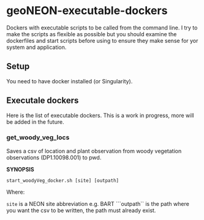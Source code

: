 # geoNEON-executable-dockers #

Dockers with executable scripts to be called from the command line.  I try to make the scripts as flexible as possible but you should examine the dockerfiles and start scripts before using to ensure they make sense for yor system and application.

## Setup ##

You need to have docker installed (or Singularity).

## Executale dockers ##

Here is the list of executable dockers.  This is a work in progress, more will be added in the future.

### get_woody_veg_locs ###
Saves a csv of location and plant observation from woody vegetation observations (DP1.10098.001) to pwd.

__SYNOPSIS__ 

```start_woodyVeg_docker.sh [site] [outpath]```

Where: 

```site``` is a NEON site abbreviation e.g. BART 
```outpath`` is the path where you want the csv to be written, the path must already exist.

